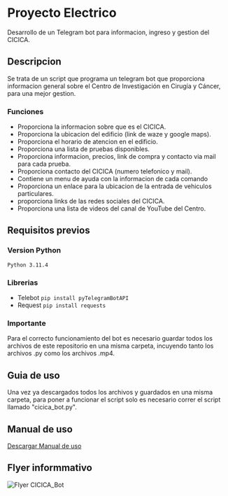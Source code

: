 # Proyecto Electrico
Desarrollo de un Telegram bot para informacion, ingreso y gestion del CICICA.
## Descripcion
Se trata de un script que programa un telegram bot que proporciona informacion general sobre el Centro de Investigación en Cirugía y Cáncer, para una mejor gestion.
### Funciones
* Proporciona la informacion sobre que es el CICICA.
* Proporciona la ubicacion del edificio (link de waze y google maps).
* Proporciona el horario de atencion en el edificio.
* Proporciona una lista de pruebas disponibles.
* Proporciona informacion, precios, link de compra y contacto via mail para cada prueba.
* Proporciona contacto del CICICA (numero telefonico y mail).
* Contiene un menu de ayuda con la informacion de cada comando
* Proporciona un enlace para la ubicacion de la entrada de vehiculos particulares.
* proporciona links de las redes sociales del CICICA.
* Proporciona una lista de videos del canal de YouTube del Centro.
## Requisitos previos
### Version Python
`Python 3.11.4`
### Librerias
* Telebot `pip install pyTelegramBotAPI`
* Request `pip install requests`
### Importante
Para el correcto funcionamiento del bot es necesario guardar todos los archivos de este repositorio en una misma carpeta, incuyendo tanto los archivos .py como los archivos .mp4.
## Guia de uso
Una vez ya descargados todos los archivos y guardados en una misma carpeta, para poner a funcionar el script solo es necesario correr el script llamado "cicica_bot.py".
## Manual de uso
[Descargar Manual de uso](https://www.ejemplo.com)
## Flyer informmativo
![Flyer CICICA_Bot ](https://www.canva.com/design/DAFn9-1cXsc/Hxo339S8dGGbsGFWnsvfVQ/watch?utm_content=DAFn9-1cXsc&utm_campaign=designshare&utm_medium=link&utm_source=publishsharelink)



